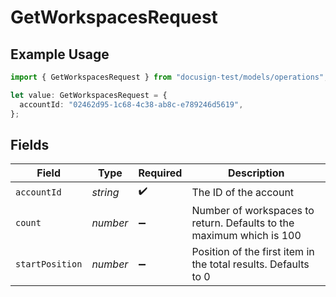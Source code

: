 # GetWorkspacesRequest

## Example Usage

```typescript
import { GetWorkspacesRequest } from "docusign-test/models/operations";

let value: GetWorkspacesRequest = {
  accountId: "02462d95-1c68-4c38-ab8c-e789246d5619",
};
```

## Fields

| Field                                                                | Type                                                                 | Required                                                             | Description                                                          |
| -------------------------------------------------------------------- | -------------------------------------------------------------------- | -------------------------------------------------------------------- | -------------------------------------------------------------------- |
| `accountId`                                                          | *string*                                                             | :heavy_check_mark:                                                   | The ID of the account                                                |
| `count`                                                              | *number*                                                             | :heavy_minus_sign:                                                   | Number of workspaces to return. Defaults to the maximum which is 100 |
| `startPosition`                                                      | *number*                                                             | :heavy_minus_sign:                                                   | Position of the first item in the total results. Defaults to 0       |